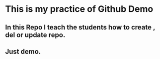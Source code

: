 # This is my practice of Github Demo

## In this Repo I teach the students how to create , del or update repo.

##  Just demo.
